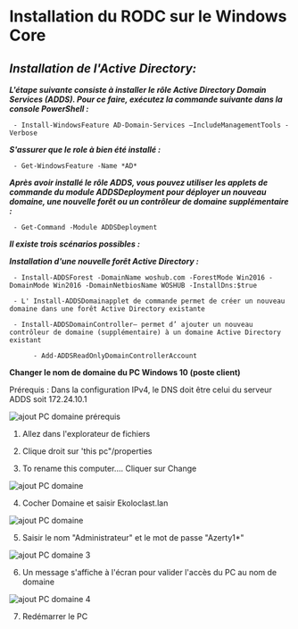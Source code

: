 # Installation du RODC sur le Windows Core

## ***Installation de l'Active Directory:***

***L'étape suivante consiste à installer le rôle Active Directory Domain Services (ADDS). Pour ce faire, exécutez la commande suivante dans la console PowerShell :***

     - Install-WindowsFeature AD-Domain-Services –IncludeManagementTools -Verbose
 
***S'assurer que le role à bien été installé :***

     - Get-WindowsFeature -Name *AD*

***Après avoir installé le rôle ADDS, vous pouvez utiliser les applets de commande du module ADDSDeployment pour déployer un nouveau domaine, une nouvelle forêt ou un contrôleur de domaine supplémentaire :***

     - Get-Command -Module ADDSDeployment

***Il existe trois scénarios possibles :***

***Installation d'une nouvelle forêt Active Directory :***

     - Install-ADDSForest -DomainName woshub.com -ForestMode Win2016 -DomainMode Win2016 -DomainNetbiosName WOSHUB -InstallDns:$true
               
     - L' Install-ADDSDomainapplet de commande permet de créer un nouveau domaine dans une forêt Active Directory existante
     
     - Install-ADDSDomainController– permet d’ ajouter un nouveau contrôleur de domaine (supplémentaire) à un domaine Active Directory existant

          - Add-ADDSReadOnlyDomainControllerAccount








**Changer le nom de domaine du PC Windows 10 (poste client)**


Prérequis : Dans la configuration IPv4, le DNS doit être celui du serveur ADDS soit 172.24.10.1


![ajout PC domaine prérequis](https://github.com/user-attachments/assets/85ce26ee-1452-439f-baa9-cebbbb527bf5)



1) Allez dans l'explorateur de fichiers 

2) Clique droit sur 'this pc"/properties

3) To rename this computer.... Cliquer sur Change


![ajout PC domaine](https://github.com/user-attachments/assets/292ef3d9-eb5d-41f4-ae7b-40620bd0079f)



4) Cocher Domaine et saisir Ekoloclast.lan


![ajout PC domaine ](https://github.com/user-attachments/assets/e872e768-b076-43f7-9fc6-7a2a8830a39a)



5) Saisir le nom "Administrateur" et le mot de passe "Azerty1*"


![ajout PC domaine 3](https://github.com/user-attachments/assets/fbe95e5c-eb59-42ae-83fe-6008bd1e11fa)


6) Un message s'affiche à l'écran pour valider l'accès du PC au nom de domaine


![ajout PC domaine 4](https://github.com/user-attachments/assets/9c531125-f0a7-4697-90f3-e3a77a052bcd)


7) Redémarrer le PC

